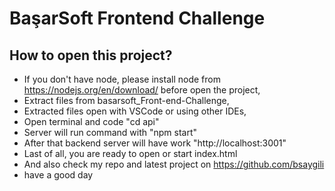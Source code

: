# BaşarSoft Frontend Challenge

## How to open this project?

- If you don't have node, please install node from https://nodejs.org/en/download/ before open the project,
- Extract files from basarsoft_Front-end-Challenge,
- Extracted files open with VSCode or using other IDEs,
- Open terminal and code "cd api"
- Server will run command with "npm start"
- After that backend server will have work "http://localhost:3001"
- Last of all, you are ready to open or start index.html
- And also check my repo and latest project on https://github.com/bsaygili
- have a good day
